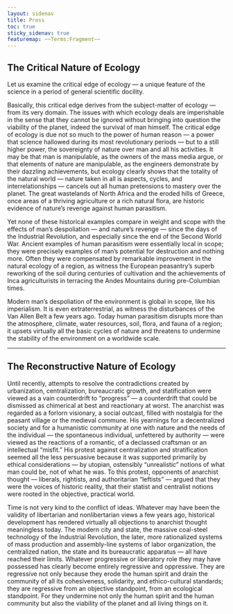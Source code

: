 ```yaml
---
layout: sidenav
title: Press
toc: true
sticky_sidenav: true
featuremap: ~~Terms:Fragment~~
---
```


## The Critical Nature of Ecology

Let us examine the critical edge of ecology — a unique feature of the science in a period of general scientific docility.

Basically, this critical edge derives from the subject-matter of ecology — from its very domain. The issues with which ecology deals are imperishable in the sense that they cannot be ignored without bringing into question the viability of the planet, indeed the survival of man himself. The critical edge of ecology is due not so much to the power of human reason — a power that science hallowed during its most revolutionary periods — but to a still higher power, the sovereignty of nature over man and all his activities. It may be that man is manipulable, as the owners of the mass media argue, or that elements of nature are manipulable, as the engineers demonstrate by their dazzling achievements, but ecology clearly shows that the totality of the natural world — nature taken in all is aspects, cycles, and interrelationships — cancels out all human pretensions to mastery over the planet. The great wastelands of North Africa and the eroded hills of Greece, once areas of a thriving agriculture or a rich natural flora, are historic evidence of nature’s revenge against human parasitism.

Yet none of these historical examples compare in weight and scope with the effects of man’s despoliation — and nature’s revenge — since the days of the Industrial Revolution, and especially since the end of the Second World War. Ancient examples of human parasitism were essentially local in scope; they were precisely examples of man’s potential for destruction and nothing more. Often they were compensated by remarkable improvement in the natural ecology of a region, as witness the European peasantry’s superb reworking of the soil during centuries of cultivation and the achievements of Inca agriculturists in terracing the Andes Mountains during pre-Columbian times.

Modern man’s despoliation of the environment is global in scope, like his imperialism. It is even extraterrestrial, as witness the disturbances of the Van Allen Belt a few years ago. Today human parasitism disrupts more than the atmosphere, climate, water resources, soil, flora, and fauna of a region; it upsets virtually all the basic cycles of nature and threatens to undermine the stability of the environment on a worldwide scale.

---

## The Reconstructive Nature of Ecology

Until recently, attempts to resolve the contradictions created by urbanization, centralization, bureaucratic growth, and statification were viewed as a vain counterdrift to “progress” — a counterdrift that could be dismissed as chimerical at best and reactionary at worst. The anarchist was regarded as a forlorn visionary, a social outcast, filled with nostalgia for the peasant village or the medieval commune. His yearnings for a decentralized society and for a humanistic community at one with nature and the needs of the individual — the spontaneous individual, unfettered by authority — were viewed as the reactions of a romantic, of a declassed craftsman or an intellectual “misfit.” His protest against centralization and stratification seemed all the less persuasive because it was supported primarily by ethical considerations — by utopian, ostensibly “unrealistic” notions of what man could be, not of what he was. To this protest, opponents of anarchist thought — liberals, rightists, and authoritarian “leftists” — argued that they were the voices of historic reality, that their statist and centralist notions were rooted in the objective, practical world.

Time is not very kind to the conflict of ideas. Whatever may have been the validity of libertarian and nonlibertarian views a few years ago, historical development has rendered virtually all objections to anarchist thought meaningless today. The modern city and state, the massive coal-steel technology of the Industrial Revolution, the later, more rationalized systems of mass production and assembly-line systems of labor organization, the centralized nation, the state and its bureaucratic apparatus — all have reached their limits. Whatever progressive or liberatory role they may have possessed has clearly become entirely regressive and oppressive. They are regressive not only because they erode the human spirit and drain the community of all its cohesiveness, solidarity, and ethico-cultural standards; they are regressive from an objective standpoint, from an ecological standpoint. For they undermine not only the human spirit and the human community but also the viability of the planet and all living things on it.
